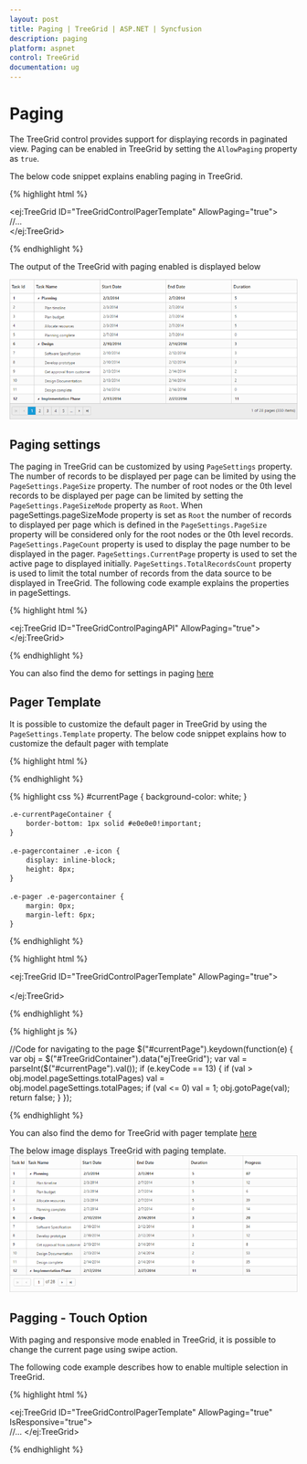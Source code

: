 ```yaml
---
layout: post
title: Paging | TreeGrid | ASP.NET | Syncfusion
description: paging
platform: aspnet
control: TreeGrid
documentation: ug
---
```


# Paging

The TreeGrid control provides support for displaying records in paginated view. Paging can be enabled in TreeGrid by setting the `AllowPaging` property as `true`.

The below code snippet explains enabling paging in TreeGrid.

{% highlight html %}
 
<ej:TreeGrid ID="TreeGridControlPagerTemplate" AllowPaging="true">            
         //...     
</ej:TreeGrid>

{% endhighlight %}

The output of the TreeGrid with paging enabled is displayed below

![](Paging_images/Paging_img1.png)

## Paging settings

The paging in TreeGrid can be customized by using `PageSettings` property.
The number of records to be displayed per page can be limited by using the `PageSettings.PageSize` property. 
The number of root nodes or the 0th level records to be displayed per page can be limited by setting the `PageSettings.PageSizeMode` property as `Root`. When pageSettings.pageSizeMode property is set as `Root` the number of records to displayed per page which is defined in the `PageSettings.PageSize` property will be considered only for the root nodes or the 0th level records.
`PageSettings.PageCount` property is used to display the page number to be displayed in the pager.
`PageSettings.CurrentPage` property is used to set the active page to displayed initially.
`PageSettings.TotalRecordsCount` property is used to limit the total number of records from the data source to be displayed in TreeGrid.
 The following code example explains the properties in pageSettings. 

{% highlight html %}

<ej:TreeGrid ID="TreeGridControlPagingAPI" AllowPaging="true">   
       <PageSettings PageCount="5" PageSize="12" PageSizeMode="All"  CurrentPage="3" TotalRecordsCount="50" /> 
</ej:TreeGrid>

{% endhighlight %}

You can also find the demo for settings in paging [here](http://asp.syncfusion.com/demos/web/treegrid/treegridpagingapi.aspx)

## Pager Template

It is possible to customize the default pager in TreeGrid by using the `PageSettings.Template` property.
The below code snippet explains how to customize the default pager with template

{% highlight html %}
<script type="text/x-jsrender" id="template">
    <div class="e-pagercontainer">
        <div class="e-first e-icon e-mediaback e-firstpagedisabled e-disable" title="Go to first page"></div>
        <div class="e-prev e-icon e-arrowheadleft-2x e-prevpagedisabled e-disable" style="border-right:none" title="Go to previous page"></div>
    </div>
    <div class="e-pagercontainer e-currentPageContainer" style="border-radius:0px">
        <input id="currentPage" class="e-pagercontainer" type="text" style="text-align:center; margin:0px;border:none;width:32px;height:23px" />
    </div>
    <div id="totalPages" class="e-pagercontainer" style="margin-left: 2px;margin-bottom:5px;border: none; ">
        <span></span>
    </div>
    <div class="e-pagercontainer">
        <div class="e-nextpage e-icon e-arrowheadright-2x e-default" title="Go to next page"></div>
        <div class="e-lastpage e-icon e-mediaforward e-default" title="Go to last page"></div>
    </div>
</script> 

{% endhighlight %}

{% highlight css %}
    #currentPage {
        background-color: white;
    }

    .e-currentPageContainer {
        border-bottom: 1px solid #e0e0e0!important;
    }

    .e-pagercontainer .e-icon {
        display: inline-block;
        height: 8px;
    }

    .e-pager .e-pagercontainer {
        margin: 0px;
        margin-left: 6px;
    }
{% endhighlight %}

{% highlight html %}

<ej:TreeGrid ID="TreeGridControlPagerTemplate" AllowPaging="true">            
    <PageSettings Template="#Template" />       
</ej:TreeGrid>

{% endhighlight %}

{% highlight js %}

//Code for navigating to the page 
$("#currentPage").keydown(function(e) {
    var obj = $("#TreeGridContainer").data("ejTreeGrid");
    var val = parseInt($("#currentPage").val());
    if (e.keyCode == 13) {
        if (val > obj.model.pageSettings.totalPages)
            val = obj.model.pageSettings.totalPages;
        if (val <= 0)
            val = 1;
        obj.gotoPage(val);
        return false;
    }
});

{% endhighlight %}

You can also find the demo for TreeGrid with pager template [here](http://asp.syncfusion.com/demos/web/treegrid/treegridpagertemplate.aspx)

The below image displays TreeGrid with paging template.
![](Paging_images/Paging_img2.png)

## Pagging - Touch Option

With paging and responsive mode enabled in TreeGrid, it is possible to change the current page using swipe action.

The following code example describes how to enable multiple selection in TreeGrid.	

{% highlight html %}

 <ej:TreeGrid ID="TreeGridControlPagerTemplate" AllowPaging="true" IsResponsive="true">            
       //...
 </ej:TreeGrid>

{% endhighlight %}